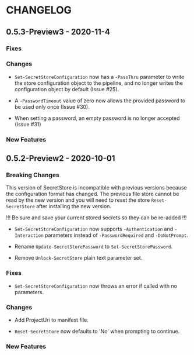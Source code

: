 # CHANGELOG

## 0.5.3-Preview3 - 2020-11-4

### Fixes

### Changes

- `Set-SecretStoreConfiguration` now has a `-PassThru` parameter to write the store configuration object to the pipeline, and no longer writes the configuration object by default (Issue #25).

- A `-PasswordTimeout` value of zero now allows the provided password to be used only once (Issue #30).

- When setting a password, an empty password is no longer accepted (Issue #31)

### New Features

## 0.5.2-Preview2 - 2020-10-01

### Breaking Changes

This version of SecretStore is incompatible with previous versions because the configuration format has changed.
The previous file store cannot be read by the new version and you will need to reset the store `Reset-SecretStore` after installing the new version.  

!!! Be sure and save your current stored secrets so they can be re-added !!!

- `Set-SecretStoreConfiguration` now supports `-Authentication` and `-Interaction` parameters instead of `-PasswordRequired` and `-DoNotPrompt`.

- Rename `Update-SecretStorePassword` to `Set-SecretStorePassword`.

- Remove `Unlock-SecretStore` plain text parameter set.

### Fixes

- `Set-SecretStoreConfiguration` now throws an error if called with no parameters.

### Changes

- Add ProjectUri to manifest file.

- `Reset-SecretStore` now defaults to 'No' when prompting to continue.

### New Features
